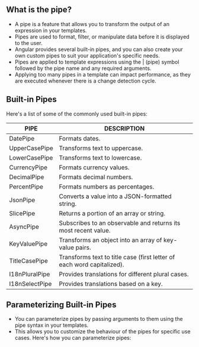 ## What is the pipe?
  - A pipe is a feature that allows you to transform the output of an expression in your templates. 
  - Pipes are used to format, filter, or manipulate data before it is displayed to the user.
  - Angular provides several built-in pipes, and you can also create your own custom pipes to suit your application's specific needs.
  - Pipes are applied to template expressions using the | (pipe) symbol followed by the pipe name and any required arguments.
  - Applying too many pipes in a template can impact performance, as they are executed whenever there is a change detection cycle. 

## Built-in Pipes
  Here's a list of some of the commonly used built-in pipes:

  | PIPE | DESCRIPTION |
  |---|---|
  | DatePipe | Formats dates. |
  | UpperCasePipe | Transforms text to uppercase. |
  | LowerCasePipe | Transforms text to lowercase. |
  | CurrencyPipe | Formats currency values. |
  | DecimalPipe | Formats decimal numbers. |
  | PercentPipe | Formats numbers as percentages. |
  | JsonPipe | Converts a value into a JSON-formatted string. |
  | SlicePipe | Returns a portion of an array or string. |
  | AsyncPipe | Subscribes to an observable and returns its most recent value. |
  | KeyValuePipe | Transforms an object into an array of key-value pairs. |
  | TitleCasePipe | Transforms text to title case (first letter of each word capitalized). |
  | I18nPluralPipe | Provides translations for different plural cases. |
  | I18nSelectPipe | Provides translations based on a key. |

## Parameterizing Built-in Pipes
-  You can parameterize pipes by passing arguments to them using the pipe syntax in your templates.
-  This allows you to customize the behaviour of the pipes for specific use cases. Here's how you can parameterize pipes:
